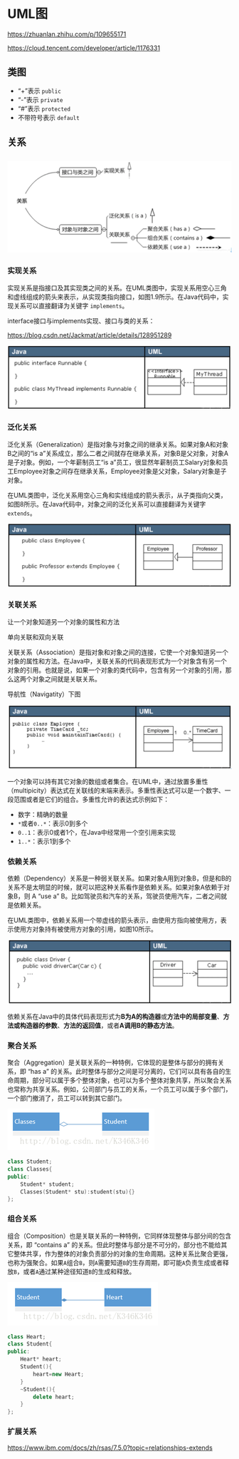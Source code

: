 # UML图

https://zhuanlan.zhihu.com/p/109655171

https://cloud.tencent.com/developer/article/1176331

## 类图

- “+”表示 `public`
- “-”表示 `private`
- “#”表示 `protected`
- 不带符号表示 `default`

## 关系

## ![v2-e6a48521352fff8270e753ea4a79d9fb_1440w](./pics/v2-e6a48521352fff8270e753ea4a79d9fb_1440w.webp)

### 实现关系

实现关系是指接口及其实现类之间的关系。在UML类图中，实现关系用空心三角和虚线组成的箭头来表示，从实现类指向接口，如图1.9所示。在Java代码中，实现关系可以直接翻译为关键字 `implements`。

interface接口与implements实现、接口与类的关系：

https://blog.csdn.net/Jackmat/article/details/128951289

![v2-616c153ec74d496a811ac50c83c3653c_1440w](./pics/v2-616c153ec74d496a811ac50c83c3653c_1440w.webp)

### 泛化关系

泛化关系（Generalization）是指对象与对象之间的继承关系。如果对象A和对象B之间的“is a”关系成立，那么二者之间就存在继承关系，对象B是父对象，对象A是子对象。例如，一个年薪制员工“is a”员工，很显然年薪制员工Salary对象和员工Employee对象之间存在继承关系，Employee对象是父对象，Salary对象是子对象。

在UML类图中，泛化关系用空心三角和实线组成的箭头表示，从子类指向父类，如图8所示。在Java代码中，对象之间的泛化关系可以直接翻译为关键字 `extends`。　　　　　　　　　　　　　　　　　　　　　　　　　

![img](./pics/v2-04064db11797cf36229d67407fea1b83_1440w.webp)

### 关联关系

让一个对象知道另一个对象的属性和方法

单向关联和双向关联

关联关系（Association）是指对象和对象之间的连接，它使一个对象知道另一个对象的属性和方法。在Java中，关联关系的代码表现形式为一个对象含有另一个对象的引用。也就是说，如果一个对象的类代码中，包含有另一个对象的引用，那么这两个对象之间就是关联关系。

导航性（Navigatity）下图

![v2-3f331f3dc075abb4215413014688638f_1440w](./pics/v2-3f331f3dc075abb4215413014688638f_1440w.webp)

一个对象可以持有其它对象的数组或者集合。在UML中，通过放置多重性（multipicity）表达式在关联线的末端来表示。多重性表达式可以是一个数字、一段范围或者是它们的组合。多重性允许的表达式示例如下：

- 数字：精确的数量
- `*`或者`0..*`：表示0到多个
- `0..1`：表示0或者1个，在Java中经常用一个空引用来实现
- `1..*`：表示1到多个

### 依赖关系

依赖（Dependency）关系是一种弱关联关系。如果对象A用到对象B，但是和B的关系不是太明显的时候，就可以把这种关系看作是依赖关系。如果对象A依赖于对象B，则 A “use a” B。比如驾驶员和汽车的关系，驾驶员使用汽车，二者之间就是依赖关系。

在UML类图中，依赖关系用一个带虚线的箭头表示，由使用方指向被使用方，表示使用方对象持有被使用方对象的引用，如图10所示。

![img](./pics/v2-431e044bbf26778a20dd788968e22aac_1440w.webp)

依赖关系在Java中的具体代码表现形式为**B为A的构造器**或**方法中的局部变量**、**方法或构造器的参数**、**方法的返回值**，或者**A调用B的静态方法**。

### 聚合关系

聚合（Aggregation）是关联关系的一种特例，它体现的是整体与部分的拥有关系，即 “has a” 的关系。此时整体与部分之间是可分离的，它们可以具有各自的生命周期，部分可以属于多个整体对象，也可以为多个整体对象共享，所以聚合关系也常称为共享关系。例如，公司部门与员工的关系，一个员工可以属于多个部门，一个部门撤消了，员工可以转到其它部门。

![s1hiq589gx](./pics/s1hiq589gx.png)

```cpp
class Student;
class Classes{
public:
    Student* student; 
    Classes(Student* stu):student(stu){}
};
```

### 组合关系 

组合（Composition）也是关联关系的一种特例，它同样体现整体与部分间的包含关系，即 “contains a” 的关系。但此时整体与部分是不可分的，部分也不能给其它整体共享，作为整体的对象负责部分的对象的生命周期。这种关系比聚合更强，也称为强聚合。如果`A`组合`B`，则`A`需要知道`B`的生存周期，即可能`A`负责生成或者释放`B`，或者`A`通过某种途径知道`B`的生成和释放。

![yxwoqzq8r2](./pics/yxwoqzq8r2.png)

```cpp
class Heart;
class Student{
public:
    Heart* heart; 
    Student(){
        heart=new Heart;
    }
    ~Student(){
        delete heart;
    }
};
```

### 扩展关系

https://www.ibm.com/docs/zh/rsas/7.5.0?topic=relationships-extends